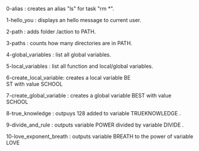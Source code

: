 0-alias : creates an alias "ls" for task "rm *".

1-hello_you : displays an hello message to current user.

2-path : adds folder /action to PATH.

3-paths : counts how many directories are in PATH.

4-global_variables : list all global variables.

5-local_variables : list all function and local/global variables.

6-create_local_variable: creates a local variable BE\
ST with value SCHOOL

7-create_global_variable : creates a global variable BEST with value SCHOOL

8-true_knowledge : outpuys 128 added to variable TRUEKNOWLEDGE .

9-divide_and_rule : outputs variable POWER divided by variable DIVIDE .

10-love_exponent_breath : outputs variable BREATH to the power of variable LOVE


